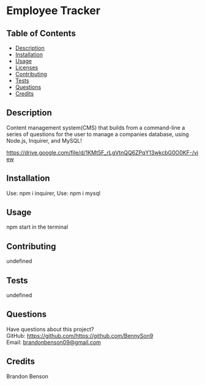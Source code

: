 # Employee Tracker

## Table of Contents

- [Description](#description)
- [Installation](#installation)
- [Usage](#usage)
- [Licenses](#licenses)
- [Contributing](#contributing)
- [Tests](#tests)
- [Questions](#questions)
- [Credits](#credits)

## Description

Content management system(CMS) that builds from a command-line a series of questions for the user to manage a companies database, using Node.js, Inquirer, and MySQL!

https://drive.google.com/file/d/1KMt5F_rLgVtnQQ6ZPqY13wkcbG0O0KF-/view

## Installation

Use: npm i inquirer, Use: npm i mysql

## Usage

npm start in the terminal

## Contributing

undefined

## Tests

undefined

## Questions

Have questions about this project?  
 GitHub: https://github.com/https://github.com/BennySon9  
 Email: brandonbenson09@gmail.com

## Credits

Brandon Benson
